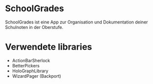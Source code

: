 SchoolGrades
============

SchoolGrades ist eine App zur Organisation und Dokumentation deiner Schulnoten in der Oberstufe.

Verwendete libraries
====================

 - ActionBarSherlock
 - BetterPickers
 - HoloGraphLibrary
 - WizardPager (Backport)
